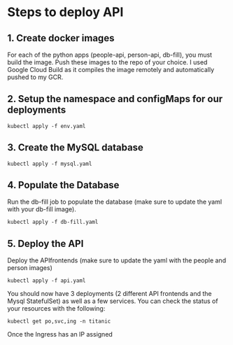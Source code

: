 # Steps to deploy API

## 1. Create docker images 

For each of the python apps (people-api, person-api, db-fill), you must build the image. Push these images to the repo of your choice. I used Google Cloud Build as it compiles the image remotely and automatically pushed to my GCR.

## 2. Setup the namespace and configMaps for our deployments
  
    kubectl apply -f env.yaml
    
## 3. Create the MySQL database
  
    kubectl apply -f mysql.yaml
    
## 4. Populate the Database

Run the db-fill job to populate the database (make sure to update the yaml with your db-fill image).

    kubectl apply -f db-fill.yaml

## 5. Deploy the API 

Deploy the APIfrontends (make sure to update the yaml with the people and person images)

    kubectl apply -f api.yaml

You should now have 3 deployments (2 different API frontends and the Mysql StatefulSet) as well as a few services.
You can check the status of your resources with the following:

    kubectl get po,svc,ing -n titanic

Once the Ingress has an IP assigned
